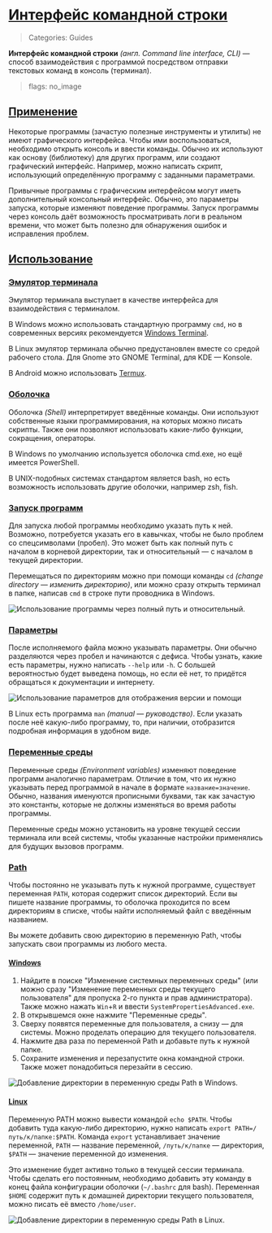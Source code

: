 # [Интерфейс командной строки](#command-line-interface)
> Categories: Guides

**Интерфейс командной строки** *(англ. Command line interface, CLI)* — способ
взаимодействия с программой посредством отправки текстовых команд в консоль
(терминал).

> flags: no_image

## [Применение](#utilization)

Некоторые программы (зачастую полезные инструменты и утилиты) не имеют
графического интерфейса. Чтобы ими воспользоваться, необходимо открыть консоль
и ввести команды. Обычно их используют как основу (библиотеку) для других
программ, или создают графический интерфейс. Например, можно написать скрипт,
использующий определённую программу с заданными параметрами.

Привычные программы с графическим интерфейсом могут иметь дополнительный
консольный интерфейс. Обычно, это параметры запуска, которые изменяют поведение
программы. Запуск программы через консоль даёт возможность просматривать логи в
реальном времени, что может быть полезно для обнаружения ошибок и исправления
проблем.

## [Использование](#usage)

### [Эмулятор терминала](#terminal-emulator)

Эмулятор терминала выступает в качестве интерфейса для взаимодействия с
терминалом.

В Windows можно использовать стандартную программу `cmd`, но в современных
версиях рекомендуется [Windows
Terminal](https://apps.microsoft.com/detail/windows-terminal/9N0DX20HK701).

В Linux эмулятор терминала обычно предустановлен вместе со средой рабочего
стола. Для Gnome это GNOME Terminal, для KDE — Konsole.

В Android можно использовать [Termux](https://termux.dev).

### [Оболочка](#shell)

Оболочка *(Shell)* интерпретирует введённые команды. Они используют собственные
языки программирования, на которых можно писать скрипты. Также они позволяют
использовать какие-либо функции, сокращения, операторы.

В Windows по умолчанию используется оболочка cmd.exe, но ещё имеется
PowerShell.

В UNIX-подобных системах стандартом является bash, но есть возможность
использовать другие оболочки, например zsh, fish.

### [Запуск программ](#running-programs)

Для запуска любой программы необходимо указать путь к ней. Возможно,
потребуется указать его в кавычках, чтобы не было проблем со спецсимволами
(пробел). Это может быть как полный путь с началом в корневой директории, так и
относительный — с началом в текущей директории.

Перемещаться по директориям можно при помощи команды `cd` *(change directory —
изменить директорию)*, или можно сразу открыть терминал в папке, написав `cmd`
в строке пути проводника в Windows.

![Использование программы через полный путь и
относительный.](/media/cli_usage.jpg)

### [Параметры](#parameters)

После исполняемого файла можно указывать параметры. Они обычно разделяются
через пробел и начинаются с дефиса. Чтобы узнать, какие есть параметры, нужно
написать `--help` или `-h`. С большей вероятностью будет выведена помощь, но
если её нет, то придётся обращаться к документации и интернету.

![Использование параметров для отображения версии и
помощи](/media/cli_options.jpg)

В Linux есть программа `man` *(manual — руководство)*. Если указать после неё
какую-либо программу, то, при наличии, отобразится подробная информация в
удобном виде.

### [Переменные среды](#environment-variables)

Переменные среды *(Environment variables)* изменяют поведение программ
аналогично параметрам. Отличие в том, что их нужно указывать перед программой
в начале в формате `название=значение`. Обычно, названия именуются прописными
буквами, так как зачастую это константы, которые не должны изменяться во время
работы программы.

Переменные среды можно установить на уровне текущей сессии терминала или всей
системы, чтобы указанные настройки применялись для будущих вызовов программ.

### [Path](#path)

Чтобы постоянно не указывать путь к нужной программе, существует переменная
`PATH`, которая содержит список директорий. Если вы пишете название программы,
то оболочка проходится по всем директориям в списке, чтобы найти исполняемый
файл с введённым названием.

Вы можете добавить свою директорию в переменную Path, чтобы запускать свои
программы из любого места.

#### [Windows](#windows)

1. Найдите в поиске "Изменение системных переменных среды" (или можно сразу
"Изменение переменных среды текущего пользователя" для пропуска 2-го пункта и
прав администратора). Также можно нажать `Win`+`R` и ввести
`SystemPropertiesAdvanced.exe`.
2. В открывшемся окне нажмите "Переменные среды".
3. Сверху появятся переменные для пользователя, а снизу — для системы. Можно
проделать операцию для текущего пользователя.
4. Нажмите два раза по переменной Path и добавьте путь к нужной папке.
5. Сохраните изменения и перезапустите окна командной строки. Также может
понадобиться перезайти в сессию.

![Добавление директории в переменную среды Path в
Windows.](/media/cli_path_windows.png)

#### [Linux](#linux)

Переменную PATH можно вывести командой `echo $PATH`. Чтобы добавить туда
какую-либо директорию, нужно написать `export PATH=/путь/к/папке:$PATH`.
Команда `export` устанавливает значение переменной, `PATH` — название
переменной, `/путь/к/папке` — директория, `$PATH` — значение переменной до
изменения.

Это изменение будет активно только в текущей сессии терминала. Чтобы сделать
его постоянным, необходимо добавить эту команду в конец файла конфигурации
оболочки (`~/.bashrc` для bash). Переменная `$HOME` содержит путь к домашней
директории текущего пользователя, можно писать её вместо `/home/user`.

![Добавление директории в переменную среды Path в
Linux.](/media/cli_path_linux.png)
